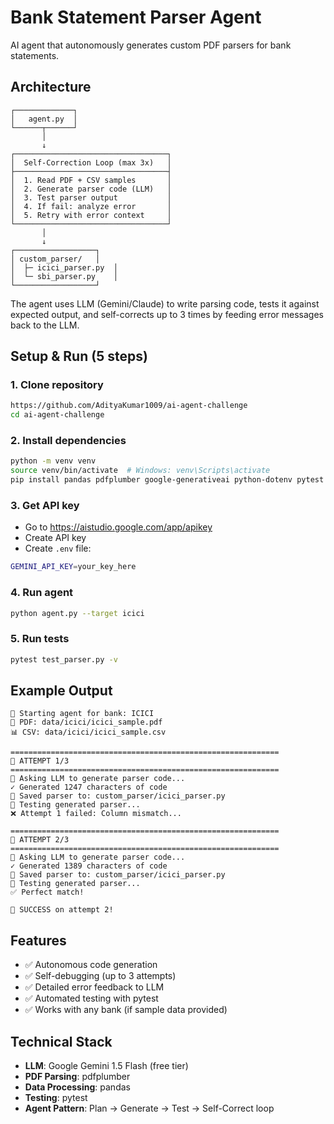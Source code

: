 # Bank Statement Parser Agent

AI agent that autonomously generates custom PDF parsers for bank statements.

## Architecture

```
┌─────────────┐
│   agent.py  │
└──────┬──────┘
       │
       ↓
┌──────────────────────────────────┐
│  Self-Correction Loop (max 3x)   │
├──────────────────────────────────┤
│  1. Read PDF + CSV samples       │
│  2. Generate parser code (LLM)   │
│  3. Test parser output           │
│  4. If fail: analyze error       │
│  5. Retry with error context     │
└──────────────────────────────────┘
       │
       ↓
┌──────────────────┐
│ custom_parser/   │
│  ├─ icici_parser.py  │
│  └─ sbi_parser.py    │
└──────────────────┘
```

The agent uses LLM (Gemini/Claude) to write parsing code, tests it against expected output, and self-corrects up to 3 times by feeding error messages back to the LLM.

## Setup & Run (5 steps)

### 1. Clone repository
```bash
https://github.com/AdityaKumar1009/ai-agent-challenge
cd ai-agent-challenge
```

### 2. Install dependencies
```bash
python -m venv venv
source venv/bin/activate  # Windows: venv\Scripts\activate
pip install pandas pdfplumber google-generativeai python-dotenv pytest
```

### 3. Get API key
- Go to https://aistudio.google.com/app/apikey
- Create API key
- Create `.env` file:
```bash
GEMINI_API_KEY=your_key_here
```

### 4. Run agent
```bash
python agent.py --target icici
```

### 5. Run tests
```bash
pytest test_parser.py -v
```

## Example Output

```
🚀 Starting agent for bank: ICICI
📄 PDF: data/icici/icici_sample.pdf
📊 CSV: data/icici/icici_sample.csv

============================================================
🔄 ATTEMPT 1/3
============================================================
🤖 Asking LLM to generate parser code...
✓ Generated 1247 characters of code
💾 Saved parser to: custom_parser/icici_parser.py
🧪 Testing generated parser...
❌ Attempt 1 failed: Column mismatch...

============================================================
🔄 ATTEMPT 2/3
============================================================
🤖 Asking LLM to generate parser code...
✓ Generated 1389 characters of code
💾 Saved parser to: custom_parser/icici_parser.py
🧪 Testing generated parser...
✅ Perfect match!

🎉 SUCCESS on attempt 2!
```

## Features

- ✅ Autonomous code generation
- ✅ Self-debugging (up to 3 attempts)
- ✅ Detailed error feedback to LLM
- ✅ Automated testing with pytest
- ✅ Works with any bank (if sample data provided)

## Technical Stack

- **LLM**: Google Gemini 1.5 Flash (free tier)
- **PDF Parsing**: pdfplumber
- **Data Processing**: pandas
- **Testing**: pytest
- **Agent Pattern**: Plan → Generate → Test → Self-Correct loop
